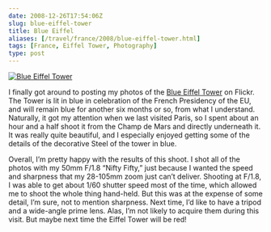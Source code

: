 ```yaml
--- 
date: 2008-12-26T17:54:06Z
slug: blue-eiffel-tower
title: Blue Eiffel
aliases: [/travel/france/2008/blue-eiffel-tower.html]
tags: [France, Eiffel Tower, Photography]
type: post
---
```


[<img src="https://farm4.static.flickr.com/3114/3138733614_1c773a6f1d.jpg?v=1232254905" alt="Blue Eiffel Tower" class="left" />]

I finally got around to posting my photos of the [Blue Eiffel Tower] on Flickr.
The Tower is lit in blue in celebration of the French Presidency of the EU, and
will remain blue for another six months or so, from what I understand.
Naturally, it got my attention when we last visited Paris, so I spent about an
hour and a half shoot it from the Champ de Mars and directly underneath it. It
was really quite beautiful, and I especially enjoyed getting some of the details
of the decorative Steel of the tower in blue.

Overall, I’m pretty happy with the results of this shoot. I shot all of the
photos with my 50mm F/1.8 “Nifty Fifty,” just because I wanted the speed and
sharpness that my 28-105mm zoom just can’t deliver. Shooting at F/1.8, I was
able to get about 1/60 shutter speed most of the time, which allowed me to shoot
the whole thing hand-held. But this was at the expense of some detail, I’m sure,
not to mention sharpness. Next time, I’d like to have a tripod and a wide-angle
prime lens. Alas, I’m not likely to acquire them during this visit. But maybe
next time the Eiffel Tower will be red!

  [<img src="https://farm4.static.flickr.com/3114/3138733614_1c773a6f1d.jpg?v=1232254905" alt="Blue Eiffel Tower" class="left" />]:
    https://www.flickr.com/photos/theory/3138733614/in/set-72157611621954549/
    "Blue Eiffel"
  [Blue Eiffel Tower]: https://www.flickr.com/photos/theory/sets/72157611621954549/
    "“Blue Eiffel” on Flickr"

